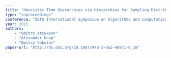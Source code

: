 ```yaml
---
title: "Heuristic Time Hierarchies via Hierarchies for Sampling Distributions"
type: "inproceedings"
conference: "26th International Symposium on Algorithms and Computation (ISAAC 2015)"
year: 2015
authors:    
    - "Dmitry Itsykson"
    - "Alexander Knop"
    - "Dmitry Sokolov"
paper-url: "http://dx.doi.org/10.1007/978-3-662-48971-0_18"
---
```

